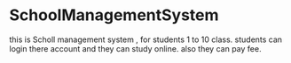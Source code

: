 # SchoolManagementSystem
this is Scholl management system , for students 1 to 10 class.
students can login there account and they can study online.
also they can pay fee.

